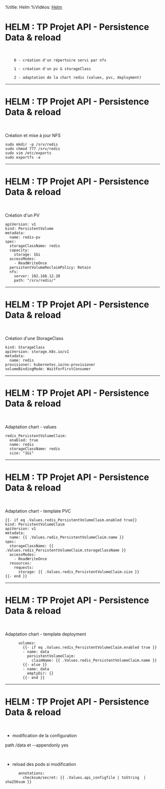 %title: Helm
%Vidéos: [Helm]()

# HELM : TP Projet API - Persistence Data & reload

<br>

		0 - création d'un répertoire servi par nfs

		1 - création d'un pv & storageClass

		2 - adaptation de la chart redis (values, pvc, deployment)

--------------------------------------------------------------------

# HELM : TP Projet API - Persistence Data & reload

<br>

Création et mise à jour NFS

```
sudo mkdir -p /srv/redis
sudo chmod 777 /srv/redis
sudo vim /etc/exports 
sudo exportfs -a
```

--------------------------------------------------------------------

# HELM : TP Projet API - Persistence Data & reload

<br>

Création d'un PV

```
apiVersion: v1
kind: PersistentVolume
metadata:
  name: redis-pv
spec:
  storageClassName: redis
  capacity:
    storage: 1Gi
  accessModes:
    - ReadWriteOnce
  persistentVolumeReclaimPolicy: Retain
  nfs:
    server: 192.168.12.20
    path: "/srv/redis/"
```

--------------------------------------------------------------------

# HELM : TP Projet API - Persistence Data & reload

<br>

Création d'une StorageClass

```
kind: StorageClass
apiVersion: storage.k8s.io/v1
metadata:
  name: redis
provisioner: kubernetes.io/no-provisioner
volumeBindingMode: WaitForFirstConsumer
```

--------------------------------------------------------------------

# HELM : TP Projet API - Persistence Data & reload

<br>

Adaptation chart - values

```
redis_PersistentVolumeClaim:
  enabled: true
  name: redis
  storageClassName: redis
  size: "1Gi"
```

--------------------------------------------------------------------

# HELM : TP Projet API - Persistence Data & reload

<br>

Adaptation chart - template PVC

```
{{- if eq .Values.redis_PersistentVolumeClaim.enabled true}}
kind: PersistentVolumeClaim
apiVersion: v1
metadata:
  name: {{ .Values.redis_PersistentVolumeClaim.name }}
spec:
  storageClassName: {{ .Values.redis_PersistentVolumeClaim.storageClassName }}
  accessModes:
    - ReadWriteOnce
  resources:
    requests:
      storage: {{ .Values.redis_PersistentVolumeClaim.size }}
{{- end }}
```

--------------------------------------------------------------------

# HELM : TP Projet API - Persistence Data & reload

<br>

Adaptation chart - template deployment

```
      volumes:
        {{- if eq .Values.redis_PersistentVolumeClaim.enabled true }}
        - name: data
          persistentVolumeClaim:
            claimName: {{ .Values.redis_PersistentVolumeClaim.name }} 
        {{- else }}
        - name: data
          emptyDir: {}
        {{- end }}
```

--------------------------------------------------------------------

# HELM : TP Projet API - Persistence Data & reload


<br>

* modification de la configuration

path /data et --appendonly yes

<br>

* reload des pods si modification

```
      annotations:
        checksum/secret: {{ .Values.api_configfile | toString  | sha256sum }}
```
